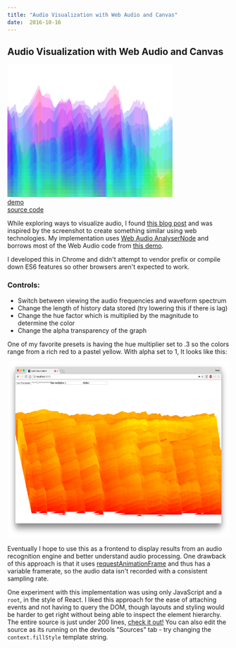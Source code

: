 ```yaml
---
title: "Audio Visualization with Web Audio and Canvas"
date:  2016-10-16
---
```


## Audio Visualization with Web Audio and Canvas

<div class="centered">
  <a href="/audio-visualization">
    <img src="/img/audio-visualization.png"/>
    <div>
      demo
    </div>
  </a>
  <a href="http://github.com/razzius/audio-visualization">source code</a>
</div>

While exploring ways to visualize audio, I found [this blog post](http://jonathanwatmough.com/2008/02/prototyping-code-in-clojure/) and was inspired by the screenshot to create something similar using web technologies. My implementation uses [Web Audio AnalyserNode](https://developer.mozilla.org/en-US/docs/Web/API/AnalyserNode) and borrows most of the Web Audio code from [this demo](https://webaudiodemos.appspot.com/AudioRecorder/).

I developed this in Chrome and didn't attempt to vendor prefix or compile down ES6 features so other browsers aren't expected to work.

### Controls:

- Switch between viewing the audio frequencies and waveform spectrum
- Change the length of history data stored (try lowering this if there is lag)
- Change the hue factor which is multiplied by the magnitude to determine the color
- Change the alpha transparency of the graph

One of my favorite presets is having the hue multiplier set to .3 so the colors range from a rich red to a pastel yellow. With alpha set to 1, It looks like this:

<div class="centered">
  <img width="600" height="400" src="/img/red_spectrum.png"/>
</div>

Eventually I hope to use this as a frontend to display results from an audio recognition engine and better understand audio processing. One drawback of this approach is that it uses [requestAnimationFrame](https://developer.mozilla.org/en-US/docs/Web/API/window/requestAnimationFrame) and thus has a variable framerate, so the audio data isn't recorded with a consistent sampling rate.

One experiment with this implementation was using only JavaScript and a `root`, in the style of React. I liked this approach for the ease of attaching events and not having to query the DOM, though layouts and styling would be harder to get right without being able to inspect the element hierarchy. The entire source is just under 200 lines, [check it out!](https://github.com/razzius/audio-visualization/blob/master/index.js) You can also edit the source as its running on the devtools "Sources" tab - try changing the `context.fillStyle` template string.
